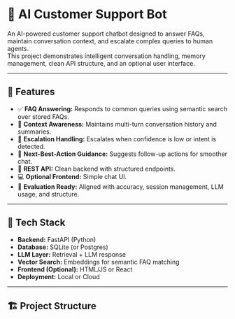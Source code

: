 # 🤖 AI Customer Support Bot

An AI-powered customer support chatbot designed to answer FAQs, maintain conversation context, and escalate complex queries to human agents.  
This project demonstrates intelligent conversation handling, memory management, clean API structure, and an optional user interface.

---

## 📌 Features
- ✅ **FAQ Answering:** Responds to common queries using semantic search over stored FAQs.  
- 🧠 **Context Awareness:** Maintains multi-turn conversation history and summaries.  
- 🚨 **Escalation Handling:** Escalates when confidence is low or intent is detected.  
- 🧭 **Next-Best-Action Guidance:** Suggests follow-up actions for smoother chat.  
- 🧰 **REST API:** Clean backend with structured endpoints.  
- 💻 **Optional Frontend:** Simple chat UI.  
- 🧪 **Evaluation Ready:** Aligned with accuracy, session management, LLM usage, and structure.

---

## 🧰 Tech Stack
- **Backend:** FastAPI (Python)  
- **Database:** SQLite (or Postgres)  
- **LLM Layer:** Retrieval + LLM response  
- **Vector Search:** Embeddings for semantic FAQ matching  
- **Frontend (Optional):** HTML/JS or React  
- **Deployment:** Local or Cloud

---

## 🏗️ Project Structure

